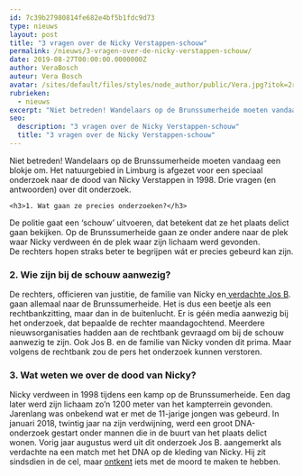 ```yaml
---
id: 7c39b27980814fe682e4bf5b1fdc9d73
type: nieuws
layout: post
title: "3 vragen over de Nicky Verstappen-schouw"
permalink: /nieuws/3-vragen-over-de-nicky-verstappen-schouw/
date: 2019-08-27T00:00:00.0000000Z
author: VeraBosch
auteur: Vera Bosch
avatar: /sites/default/files/styles/node_author/public/Vera.jpg?itok=2rBVlrSc
rubrieken:
  - nieuws
excerpt: "Niet betreden! Wandelaars op de Brunssumerheide moeten vandaag een blokje om. Het natuurgebied in Limburg is afgezet voor een speciaal onderzoek naar de dood van Nicky Verstappen in 1998. Drie vragen (en antwoorden) over dit onderzoek.  "
seo:
  description: "3 vragen over de Nicky Verstappen-schouw"
  title: "3 vragen over de Nicky Verstappen-schouw"
---
```

Niet betreden! Wandelaars op de Brunssumerheide moeten vandaag een blokje om. Het natuurgebied in Limburg is afgezet voor een speciaal onderzoek naar de dood van Nicky Verstappen in 1998. Drie vragen (en antwoorden) over dit onderzoek.  

    <h3>1. Wat gaan ze precies onderzoeken?</h3>
<p>De politie gaat een ‘schouw’ uitvoeren, dat betekent dat ze het plaats delict gaan bekijken. Op de Brunssumerheide gaan ze onder andere naar de plek waar Nicky verdween én de plek waar zijn lichaam werd gevonden. De rechters hopen straks beter te begrijpen wát er precies gebeurd kan zijn.</p>
<h3>2. Wie zijn bij de schouw aanwezig?</h3>
<p>De rechters, officieren van justitie, de familie van Nicky en<a href="/nieuws/speuren-naar-jos-brech-al-200-tips-moordzaak-nicky-verstappen" target="_blank"> verdachte Jos B</a>. gaan allemaal naar de Brunssumerheide. Het is dus een beetje als een rechtbankzitting, maar dan in de buitenlucht. Er is géén media aanwezig bij het onderzoek, dat bepaalde de rechter maandagochtend. Meerdere nieuwsorganisaties hadden aan de rechtbank gevraagd om bij de schouw aanwezig te zijn. Ook Jos B. en de familie van Nicky vonden dit prima. Maar volgens de rechtbank zou de pers het onderzoek kunnen verstoren.</p>
<h3>3. Wat weten we over de dood van Nicky?</h3>
<p>Nicky verdween in 1998 tijdens een kamp op de Brunssumerheide. Een dag later werd zijn lichaam zo’n 1200 meter van het kampterrein gevonden. Jarenlang was onbekend wat er met de 11-jarige jongen was gebeurd. In januari 2018, twintig jaar na zijn verdwijning, werd een groot DNA-onderzoek gestart onder mannen die in de buurt van het plaats delict wonen. Vorig jaar augustus werd uit dit onderzoek Jos B. aangemerkt als verdachte na een match met het DNA op de kleding van Nicky. Hij zit sindsdien in de cel, maar <a href="/nieuws/jos-b-ik-weet-van-niks-ik-heb-het-niet-gedaan" target="_blank">ontkent</a> iets met de moord te maken te hebben.</p>  
